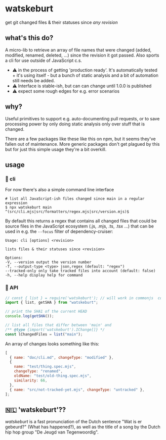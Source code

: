 # watskeburt

get git changed files & their statuses since _any revision_

## what's this do?

A micro-lib to retrieve an array of file names that were changed (added,
modified, renamed, deleted, ...) since the revision it got passed. Also
sports a cli for use outside of JavaScript c.s.

- :warning: in the process of getting 'production ready'. It's automatically
  tested + it's using itself - but a bunch of static analysis and a bit of
  automation still needs be added.
- :warning: Interface is stable-ish, but can can change until 1.0.0 is published
- :warning: expect some rough edges for e.g. error scenarios

## why?

Useful primitives to support e.g. auto-documenting pull requests, or to save
processing power by only doing static analysis only over stuff that is changed.

There are a few packages like these like this on npm, but it seems they've
fallen out of maintenance. More generic packages don't get plagued by this
but for just this simple usage they're a bit overkill.

## usage

### :shell: cli

For now there's also a simple command line interface

```shell
# list all JavaScript-ish files changed since main in a regular expression
$ npx watskeburt main
^(src/cli.mjs|src/formatters/regex.mjs|src/version.mjs)$
```

By default this returns a regex that contains all changed files that could be
source files in the JavaScript ecosystem (.js, .mjs, .ts, .tsx ...) that can
be used in e.g. the `--focus` filter of dependency-cruiser:

```
Usage: cli [options] <revision>

lists files & their statuses since <revision>

Options:
-V, --version output the version number
-T, --output-type <type> json,regex (default: "regex")
--tracked-only only take tracked files into account (default: false)
-h, --help display help for command

```

### :scroll: API

```javascript
// const { list } = require('watskeburt'); // will work in commonjs  contexts  as well
import { list, getSHA } from "watskeburt";

// print the SHA1 of the current HEAD
console.log(getSHA());

// list all files that differ between 'main' and
/** @type {import('watskeburt').IChange[]} */
const lChangedFiles = list("main");
```

An array of changes looks something like this:

```javascript
[
  { name: "doc/cli.md", changeType: "modified" },
  {
    name: "test/thing.spec.mjs",
    changeType: "renamed",
    oldName: "test/old-thing.spec.mjs",
    similarity: 66,
  },
  { name: "src/not-tracked-yet.mjs", changeType: "untracked" },
];
```

## 🇳🇱 'watskeburt'??

_watskeburt_ is a fast pronunciation of the Dutch sentence "Wat is er gebeurd?"
(What has happened?), as well as the title of a song by the Dutch hip hop group
"De Jeugd van Tegenwoordig".
